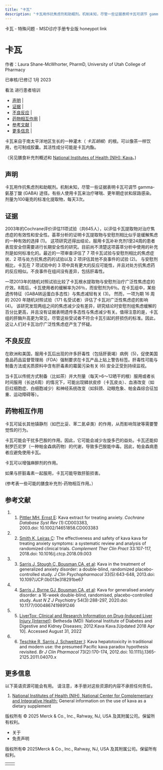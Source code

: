 ```yaml
---
title: "卡瓦"
description: "卡瓦用作抗焦虑剂和助眠剂。机制未知，尽管一些证据表明卡瓦可调节 gamma-氨基丁酸 (GABA) 途径。有些人使用卡瓦来治疗哮喘、更年期症状和尿路感染。剂量为100毫克的标准化提取物，每天3次。"
---
```


﻿卡瓦 \- 特殊问题 \- MSD诊疗手册专业版 honeypot link

# 卡瓦

作者：Laura Shane-McWhorter, PharmD, University of Utah College of Pharmacy

已审核/已修订 1月 2023

看法 进行患者培训

- [声明](#声明_v75591852_zh) \|
- [证据](#证据_v75591855_zh) \|
- [不良反应](#不良反应_v75591863_zh) \|
- [药物相互作用](#药物相互作用_v75591869_zh) \|
- [参考文献](#参考文献_v75591877_zh) \|
- [更多信息](#更多信息_v39681767_zh) \|

卡瓦来自于南太平洋地区生长的一种灌木（ _卡瓦胡椒_）的根。可以像茶一样饮用，也可制成胶囊。其活性成分可能是卡瓦内酯。

（另见膳食补充剂概述和 [National Institutes of Health (NIH): Kava](http://nccih.nih.gov/health/kava)。)

## 声明

卡瓦用作抗焦虑剂和助眠剂。机制未知，尽管一些证据表明卡瓦可调节 gamma-氨基丁酸 (GABA) 途径。有些人使用卡瓦来治疗哮喘、更年期症状和尿路感染。剂量为100毫克的标准化提取物，每天3次。

## 证据

2003年的Cochrane评价评估11项试验（共645人），以评估卡瓦提取物对治疗焦虑症的有效性和安全性。荟萃分析的证明卡瓦提取物与安慰剂相比似乎是缓解焦虑的一种有效的选择 (1)。 这项研究还得出结论，服用卡瓦补补充剂1至24周的患者表现安全但需要进行长期安全性的研究。目前尚不清楚这项荟萃分析中使用的补充剂是如何标准化的。最近的一项审查评估了 7 项卡瓦试验与安慰剂相比的焦虑症状、2 项与处方抗焦虑药的试验以及 2 项评估其他不良事件的试验 (2)。 与安慰剂相比，卡瓦在 7 项试验中的 3 项中具有更大的反应可能性，并且对处方抗焦虑药的反应相似。不良事件在组间没有差异，包括肝毒性。

一项2013年的随机对照试验比较了卡瓦根水提取物与安慰剂治疗广泛性焦虑症的疗效。8周后，卡瓦使用者的缓解率为26％，而安慰剂为6％。在卡瓦组中，某些遗传特征（GABA转运蛋白多态性）与焦虑减轻有关 (3)。 然而，一项为期 16 周的 2020 年随机对照试验（171 名受试者）评估了卡瓦对广泛性焦虑症的影响 (4)。 该研究发现两组之间的焦虑减少没有差异，研究结论时安慰剂组焦虑缓解的百分比更高，并且没有证据表明遗传多态性与焦虑减少有关。值得注意的是，卡瓦组的肝酶升高更为常见，尽管这些受试者不符合卡瓦引起的肝损伤的标准。因此，这让人们对卡瓦治疗广泛性焦虑症产生了怀疑。

## 不良反应

在欧洲和美国，服用卡瓦后出现的许多肝毒性（包括肝衰竭）病例（5)，促使美国食品药品监督管理局（FDA）强制要求在卡瓦产品上贴上警告标签。肝毒性可能与制备方法或劣质原料中含有肝毒素的霉菌污染有关 (6).安全正受到持续监视。

当卡瓦以传统方式制备（比如茶）并大剂量（每天>6～12晒干的根）服用或者长时间服用（长达6周）的情况下，可能出现鳞状皮疹（卡瓦皮炎）、血液改变（如巨红细胞症、白细胞减少）和神经系统改变（如斜颈、动眼危象、帕金森综合征加重、运动障碍等）。

## 药物相互作用

卡瓦可延长其他镇静剂（如巴比妥、苯二氮卓类）的作用，从而影响驾驶等需要警觉性的行为。

卡瓦可能会干扰多巴胺的作用。因此，它可能会减少左旋多巴的益处。卡瓦还能抑制罗匹尼罗（一种帕金森病药物）的代谢，导致多巴胺能中毒。因此，帕金森病患者应避免使用卡瓦。

卡瓦可以增强麻醉剂的作用。

如果与肝脏毒素一起服用，卡瓦可能导致肝脏损害。

(参考表一些可能的膳食补充剂-药物相互作用。）

## 参考文献

1. 1. [Pittler MH, Ernst E](http://www.ncbi.nlm.nih.gov/pubmed/12535473): Kava extract for treating anxiety. _Cochrane Database Syst Rev_ (1):CD003383, 2003.doi: 10.1002/14651858.CD003383

2. 2. [Smith K, Leiras C](https://www.ncbi.nlm.nih.gov/pubmed/30396607): The effectiveness and safety of kava kava for treating anxiety symptoms: a systematic review and analysis of randomized clinical trials. _Complement Ther Clin Pract_ 33:107-117, 2018.doi: 10.1016/j.ctcp.2018.09.003

3. 3. [Sarris J, Stough C, Bousman CA, et al](http://www.ncbi.nlm.nih.gov/pubmed/23635869): Kava in the treatment of generalized anxiety disorder: a double-blind, randomized placebo-controlled study. _J Clin Psychopharmacol_ 33(5):643-648, 2013.doi: 10.1097/JCP.0b013e318291be67

4. 4. [Sarris J, Byrne GJ, Bousman CA, et al](https://www.ncbi.nlm.nih.gov/pubmed/31813230): Kava for generalised anxiety disorder: a 16-week double-blind, randomised, placebo-controlled study. _Aust N Z J Psychiatry_ 54(3):288-297, 2020.doi: 10.1177/0004867419891246

5. 5. [LiverTox: Clinical and Research Information on Drug-Induced Liver Injury \[Internet\]](https://www.ncbi.nlm.nih.gov/books/NBK548637/): Bethesda (MD): National Institute of Diabetes and Digestive and Kidney Diseases; 2012.Kava Kava.\[Updated 2018 Apr 10\]. Accessed August 31, 2022

6. 6. [Teschke R, Sarris J, Schweitzer I](http://www.ncbi.nlm.nih.gov/pmc/articles/PMC3269575/): Kava hepatotoxicity in traditional and modern use: the presumed Pacific kava paradox hypothesis revisited. _Br J Clin Pharmacol_ 73(2):170-174, 2012.doi: 10.1111/j.1365-2125.2011.04070.x


## 更多信息

以下英语资源可能会有用。 请注意，本手册对这些资源的内容不承担任何责任。

1. [National Institutes of Health (NIH), National Center for Complementary and Integrative Health:](http://nccih.nih.gov/health/kava) General information on the use of kava as a dietary supplement




版权所有 © 2025
Merck & Co., Inc., Rahway, NJ, USA 及其附属公司。保留所有权利。

- 关于
- 免责声明

版权所有© 2025Merck & Co., Inc., Rahway, NJ, USA 及其附属公司。保留所有权利。

|     |     |
| --- | --- |
|  |  |
